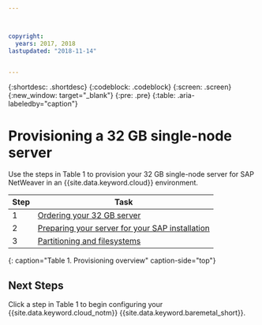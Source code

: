 ```yaml
---



copyright:
  years: 2017, 2018
lastupdated: "2018-11-14"


---
```


{:shortdesc: .shortdesc}
{:codeblock: .codeblock}
{:screen: .screen}
{:new_window: target="_blank"}
{:pre: .pre}
{:table: .aria-labeledby="caption"}

# Provisioning a 32 GB single-node server

Use the steps in Table 1 to provision your 32 GB single-node server for SAP NetWeaver in an {{site.data.keyword.cloud}} environment.

| Step | Task |
| --- | --- |
| 1 | [Ordering your 32 GB server](/docs/infrastructure/sap-netweaver-ms-qrg/ms-set-up-infrastructure-32GB.html) |
| 2 | [Preparing your server for your SAP installation](/docs/infrastructure/sap-netweaver-ms-qrg/ms-prepare-server-32GB.html) |
| 3 | [Partitioning and filesystems](/docs/infrastructure/sap-netweaver-ms-qrg/ms-partition-32GB.html) |
{: caption="Table 1. Provisioning overview" caption-side="top"}

## Next Steps

Click a step in Table 1 to begin configuring your {{site.data.keyword.cloud_notm}} {{site.data.keyword.baremetal_short}}.
